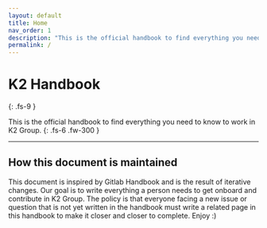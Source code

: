 ```yaml
---
layout: default
title: Home
nav_order: 1
description: "This is the official handbook to find everything you need to know to work in K2 Group."
permalink: /
---
```


# K2 Handbook
{: .fs-9 }

This is the official handbook to find everything you need to know to work in K2 Group.
{: .fs-6 .fw-300 }

---

## How this document is maintained
This document is inspired by Gitlab Handbook and is the result of iterative changes. Our goal is to write everything a person needs to get onboard and contribute in K2 Group. The policy is that everyone facing a new issue or question that is not yet written in the handbook must write a related page in this handbook to make it closer and closer to complete.
Enjoy :)
